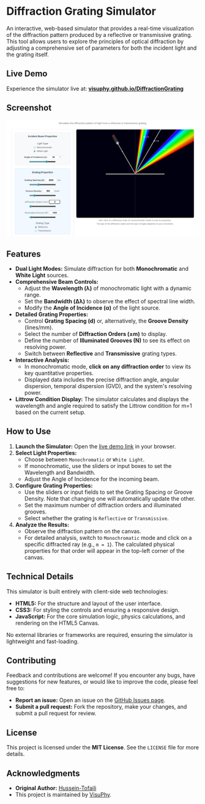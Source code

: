 # Diffraction Grating Simulator

An interactive, web-based simulator that provides a real-time visualization of the diffraction pattern produced by a reflective or transmissive grating. This tool allows users to explore the principles of optical diffraction by adjusting a comprehensive set of parameters for both the incident light and the grating itself.

## Live Demo

Experience the simulator live at: **[visuphy.github.io/DiffractionGrating](https://visuphy.github.io/DiffractionGrating)**

## Screenshot

![Screenshot of the Diffraction Grating Simulator](Screenshot.png)

## Features

*   **Dual Light Modes:** Simulate diffraction for both **Monochromatic** and **White Light** sources.
*   **Comprehensive Beam Controls:**
    *   Adjust the **Wavelength (λ)** of monochromatic light with a dynamic range.
    *   Set the **Bandwidth (Δλ)** to observe the effect of spectral line width.
    *   Modify the **Angle of Incidence (α)** of the light source.
*   **Detailed Grating Properties:**
    *   Control **Grating Spacing (d)** or, alternatively, the **Groove Density** (lines/mm).
    *   Select the number of **Diffraction Orders (±m)** to display.
    *   Define the number of **Illuminated Grooves (N)** to see its effect on resolving power.
    *   Switch between **Reflective** and **Transmissive** grating types.
*   **Interactive Analysis:**
    *   In monochromatic mode, **click on any diffraction order** to view its key quantitative properties.
    *   Displayed data includes the precise diffraction angle, angular dispersion, temporal dispersion (GVD), and the system's resolving power.
*   **Littrow Condition Display:** The simulator calculates and displays the wavelength and angle required to satisfy the Littrow condition for m=1 based on the current setup.

## How to Use

1.  **Launch the Simulator:** Open the [live demo link](https://visuphy.github.io/DiffractionGrating) in your browser.
2.  **Select Light Properties:**
    *   Choose between `Monochromatic` or `White Light`.
    *   If monochromatic, use the sliders or input boxes to set the Wavelength and Bandwidth.
    *   Adjust the Angle of Incidence for the incoming beam.
3.  **Configure Grating Properties:**
    *   Use the sliders or input fields to set the Grating Spacing or Groove Density. Note that changing one will automatically update the other.
    *   Set the maximum number of diffraction orders and illuminated grooves.
    *   Select whether the grating is `Reflective` or `Transmissive`.
4.  **Analyze the Results:**
    *   Observe the diffraction pattern on the canvas.
    *   For detailed analysis, switch to `Monochromatic` mode and click on a specific diffracted ray (e.g., `m = 1`). The calculated physical properties for that order will appear in the top-left corner of the canvas.

## Technical Details

This simulator is built entirely with client-side web technologies:

*   **HTML5:** For the structure and layout of the user interface.
*   **CSS3:** For styling the controls and ensuring a responsive design.
*   **JavaScript:** For the core simulation logic, physics calculations, and rendering on the HTML5 Canvas.

No external libraries or frameworks are required, ensuring the simulator is lightweight and fast-loading.

## Contributing

Feedback and contributions are welcome! If you encounter any bugs, have suggestions for new features, or would like to improve the code, please feel free to:

*   **Report an issue:** Open an issue on the [GitHub Issues page](https://github.com/visuphy/DiffractionGrating/issues).
*   **Submit a pull request:** Fork the repository, make your changes, and submit a pull request for review.

## License

This project is licensed under the **MIT License**. See the `LICENSE` file for more details.

## Acknowledgments

*   **Original Author:** [Hussein-Tofaili](https://github.com/Hussein-Tofaili)
*   This project is maintained by [VisuPhy](https://github.com/visuphy).